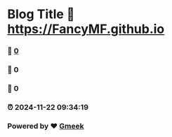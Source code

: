 # Blog Title :link: https://FancyMF.github.io 
### :page_facing_up: [0](https://FancyMF.github.io/tag.html) 
### :speech_balloon: 0 
### :hibiscus: 0 
### :alarm_clock: 2024-11-22 09:34:19 
### Powered by :heart: [Gmeek](https://github.com/Meekdai/Gmeek)
